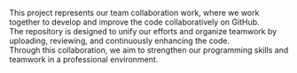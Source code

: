 This project represents our team collaboration work, where we work together to develop and improve the code collaboratively on GitHub.  
The repository is designed to unify our efforts and organize teamwork by uploading, reviewing, and continuously enhancing the code.  
Through this collaboration, we aim to strengthen our programming skills and teamwork in a professional environment.
